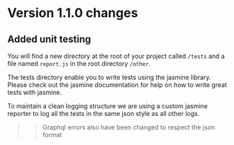 # Version 1.1.0 changes

## Added unit testing

You will find a new directory at the root of your project called ```/tests``` and a file named ```report.js``` in the root directory ```/other```.

The tests directory enable you to write tests using the jasmine library. Please check out the jasmine documentation for help on how to write great tests with jasmine.

To maintain a clean logging structure we are using a custom jasmine reporter to log all the tests in the same json style as all other logs.

>> Graphql errors also have been changed to respect the json format

